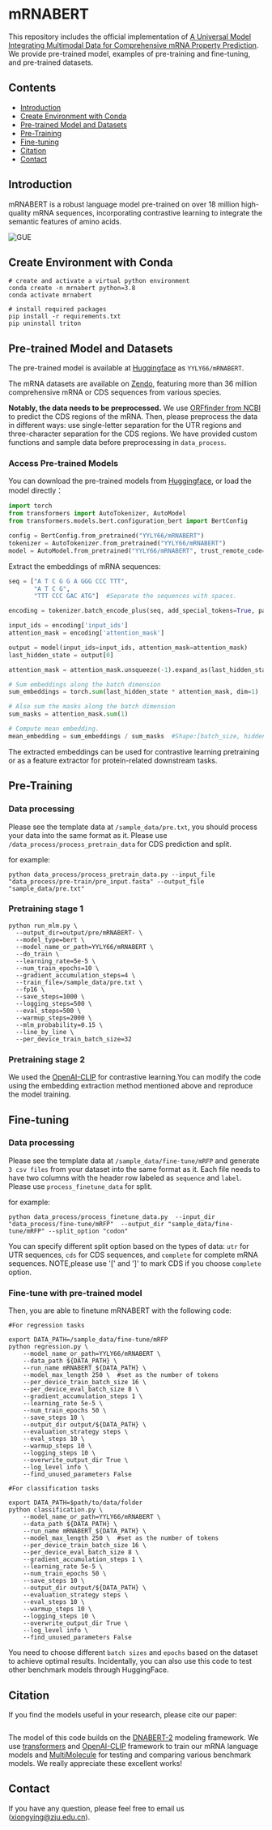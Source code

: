# mRNABERT

This repository includes the official implementation of [A Universal Model Integrating Multimodal Data for Comprehensive mRNA Property Prediction](). We provide pre-trained model, examples of pre-training and fine-tuning, and pre-trained datasets.

## Contents

- [Introduction](#introduction)
- [Create Environment with Conda](#create-environment-with-conda)
- [Pre-trained Model and Datasets](#pre-trained-model-and-datasets)
- [Pre-Training](#pre-training)
- [Fine-tuning](#fine-tuning)
- [Citation](#citation)
- [Contact](#contact)

## Introduction

mRNABERT is a robust language model pre-trained on over 18 million high-quality mRNA sequences, incorporating contrastive learning to integrate the semantic features of amino acids.

![GUE](figures/mRNABERT.png)

## Create Environment with Conda

    # create and activate a virtual python environment
    conda create -n mrnabert python=3.8
    conda activate mrnabert
    
    # install required packages
    pip install -r requirements.txt
    pip uninstall triton

## Pre-trained Model and Datasets

The pre-trained model is available at [Huggingface](https://huggingface.co/YYLY66/mRNABERT) as `YYLY66/mRNABERT`. 

The mRNA datasets are available on [Zendo](https://zenodo.org/records/12516160), featuring more than 36 million comprehensive mRNA or CDS sequences from various species.



**Notably, the data needs to be preprocessed.** We use [ORFfinder from NCBI](https://www.ncbi.nlm.nih.gov/orffinder) to predict the CDS regions of the mRNA. Then, please preprocess the data in different ways: use single-letter separation for the UTR regions and three-character separation for the CDS regions. We have provided custom functions and sample data before preprocessing in `data_process`.


### Access Pre-trained Models
You can download the pre-trained models from [Huggingface](https://huggingface.co/YYLY66/mRNABERT), or load the model directly：

```python
import torch
from transformers import AutoTokenizer, AutoModel
from transformers.models.bert.configuration_bert import BertConfig

config = BertConfig.from_pretrained("YYLY66/mRNABERT")
tokenizer = AutoTokenizer.from_pretrained("YYLY66/mRNABERT")
model = AutoModel.from_pretrained("YYLY66/mRNABERT", trust_remote_code=True, config=config)
```

Extract the embeddings of mRNA sequences:

```python
seq = ["A T C G G A GGG CCC TTT", 
       "A T C G", 
       "TTT CCC GAC ATG"]  #Separate the sequences with spaces.

encoding = tokenizer.batch_encode_plus(seq, add_special_tokens=True, padding='longest', return_tensors="pt")

input_ids = encoding['input_ids']
attention_mask = encoding['attention_mask'] 

output = model(input_ids=input_ids, attention_mask=attention_mask)
last_hidden_state = output[0]

attention_mask = attention_mask.unsqueeze(-1).expand_as(last_hidden_state)  # Shape : [batch_size, seq_length, hidden_size]

# Sum embeddings along the batch dimension
sum_embeddings = torch.sum(last_hidden_state * attention_mask, dim=1)  

# Also sum the masks along the batch dimension
sum_masks = attention_mask.sum(1)  

# Compute mean embedding.
mean_embedding = sum_embeddings / sum_masks  #Shape:[batch_size, hidden_size]  

```

The extracted embeddings can be used for contrastive learning pretraining or as a feature extractor for protein-related downstream tasks.



## Pre-Training
### Data processing
Please see the template data at `/sample_data/pre.txt`, you should process your data into the same format as it. Please use `/data_process/process_pretrain_data` for CDS prediction and split.

for example:
```
python data_process/process_pretrain_data.py --input_file "data_process/pre-train/pre_input.fasta" --output_file "sample_data/pre.txt"  
```
### Pretraining stage 1
```
python run_mlm.py \
  --output_dir=output/pre/mRNABERT- \
  --model_type=bert \
  --model_name_or_path=YYLY66/mRNABERT \
  --do_train \
  --learning_rate=5e-5 \
  --num_train_epochs=10 \
  --gradient_accumulation_steps=4 \
  --train_file=/sample_data/pre.txt \
  --fp16 \
  --save_steps=1000 \
  --logging_steps=500 \
  --eval_steps=500 \
  --warmup_steps=2000 \
  --mlm_probability=0.15 \
  --line_by_line \
  --per_device_train_batch_size=32

```
### Pretraining stage 2
We used the [OpenAI-CLIP](https://github.com/moein-shariatnia/OpenAI-CLIP) for contrastive learning.You can modify the code using the embedding extraction method mentioned above and reproduce the model training.


## Fine-tuning
### Data processing
Please see the template data at `/sample_data/fine-tune/mRFP` and generate `3 csv files` from your dataset into the same format as it. Each file needs to have two columns with the header row labeled as `sequence` and `label`. Please use `process_finetune_data` for split.

for example:
```
python data_process/process_finetune_data.py  --input_dir "data_process/fine-tune/mRFP"  --output_dir "sample_data/fine-tune/mRFP" --split_option "codon"     
```
 You can specify different split option based on the types of data: `utr` for UTR sequences, `cds` for CDS sequences, and `complete` for complete mRNA sequences. NOTE,please use '[' and ']' to mark CDS if you choose `complete` option.

### Fine-tune with pre-trained model
Then, you are able to finetune mRNABERT with the following code:

```
#For regression tasks

export DATA_PATH=/sample_data/fine-tune/mRFP
python regression.py \
    --model_name_or_path=YYLY66/mRNABERT \
    --data_path ${DATA_PATH} \
    --run_name mRNABERT_${DATA_PATH} \
    --model_max_length 250 \  #set as the number of tokens
    --per_device_train_batch_size 16 \
    --per_device_eval_batch_size 8 \
    --gradient_accumulation_steps 1 \
    --learning_rate 5e-5 \
    --num_train_epochs 50 \
    --save_steps 10 \
    --output_dir output/${DATA_PATH} \
    --evaluation_strategy steps \
    --eval_steps 10 \
    --warmup_steps 10 \
    --logging_steps 10 \
    --overwrite_output_dir True \
    --log_level info \
    --find_unused_parameters False     
```
```
#For classification tasks

export DATA_PATH=$path/to/data/folder
python classification.py \
    --model_name_or_path=YYLY66/mRNABERT \
    --data_path ${DATA_PATH} \
    --run_name mRNABERT_${DATA_PATH} \
    --model_max_length 250 \  #set as the number of tokens
    --per_device_train_batch_size 16 \
    --per_device_eval_batch_size 8 \
    --gradient_accumulation_steps 1 \
    --learning_rate 5e-5 \
    --num_train_epochs 50 \
    --save_steps 10 \
    --output_dir output/${DATA_PATH} \
    --evaluation_strategy steps \
    --eval_steps 10 \
    --warmup_steps 10 \
    --logging_steps 10 \
    --overwrite_output_dir True \
    --log_level info \
    --find_unused_parameters False       
```
You need to choose different `batch sizes` and `epochs` based on the dataset to achieve optimal results. Incidentally, you can also use this code to test other benchmark models through HuggingFace.


## Citation

If you find the models useful in your research, please cite our paper:

```

```
The model of this code builds on the [DNABERT-2](https://arxiv.org/abs/2306.15006) modeling framework. We use [transformers](https://github.com/huggingface/transformers/tree/main/examples/pytorch/language-modeling) and [OpenAI-CLIP](https://github.com/moein-shariatnia/OpenAI-CLIP) framework to train our mRNA language models and [MultiMolecule](https://huggingface.co/multimolecule) for testing and comparing various benchmark models. We really appreciate these excellent works!

## Contact
If you have any question, please feel free to email us (xiongying@zju.edu.cn).